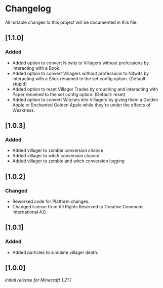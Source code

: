 # Changelog

All notable changes to this project will be documented in this file.

## [1.1.0]

### Added

- Added option to convert Nitwits to Villagers without professions by interacting with a Book.
- Added option to convert Villagers without professions to Nitwits by interacting with a Stick renamed to the set config option. (Default: stupid)
- Added option to reset Villager Trades by crouching and interacting with Paper renamed to the set config option. (Default: reset)
- Added option to convert Witches into Villagers by giving them a Golden Apple or Enchanted Golden Apple while they're under the effects of Weakness.

## [1.0.3]

### Added

- Added villager to zombie conversion chance
- Added villager to witch conversion chance
- Added villager to zombie and witch conversion logging

## [1.0.2]

### Changed

- Reworked code for Platform changes.
- Changed license from All Rights Reserved to Creative Commons International 4.0.

## [1.0.1]

### Added

- Added particles to simulate villager death.

## [1.0.0]

_Initial release for Minecraft 1.21.1_